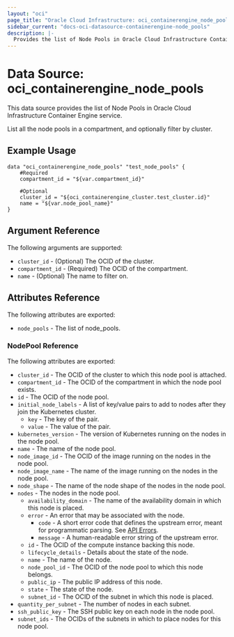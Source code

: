```yaml
---
layout: "oci"
page_title: "Oracle Cloud Infrastructure: oci_containerengine_node_pools"
sidebar_current: "docs-oci-datasource-containerengine-node_pools"
description: |-
  Provides the list of Node Pools in Oracle Cloud Infrastructure Container Engine service
---
```


# Data Source: oci_containerengine_node_pools
This data source provides the list of Node Pools in Oracle Cloud Infrastructure Container Engine service.

List all the node pools in a compartment, and optionally filter by cluster.

## Example Usage

```hcl
data "oci_containerengine_node_pools" "test_node_pools" {
	#Required
	compartment_id = "${var.compartment_id}"

	#Optional
	cluster_id = "${oci_containerengine_cluster.test_cluster.id}"
	name = "${var.node_pool_name}"
}
```

## Argument Reference

The following arguments are supported:

* `cluster_id` - (Optional) The OCID of the cluster.
* `compartment_id` - (Required) The OCID of the compartment.
* `name` - (Optional) The name to filter on.


## Attributes Reference

The following attributes are exported:

* `node_pools` - The list of node_pools.

### NodePool Reference

The following attributes are exported:

* `cluster_id` - The OCID of the cluster to which this node pool is attached.
* `compartment_id` - The OCID of the compartment in which the node pool exists.
* `id` - The OCID of the node pool.
* `initial_node_labels` - A list of key/value pairs to add to nodes after they join the Kubernetes cluster.
	* `key` - The key of the pair.
	* `value` - The value of the pair.
* `kubernetes_version` - The version of Kubernetes running on the nodes in the node pool.
* `name` - The name of the node pool.
* `node_image_id` - The OCID of the image running on the nodes in the node pool.
* `node_image_name` - The name of the image running on the nodes in the node pool.
* `node_shape` - The name of the node shape of the nodes in the node pool.
* `nodes` - The nodes in the node pool.
	* `availability_domain` - The name of the availability domain in which this node is placed.
	* `error` - An error that may be associated with the node.
		* `code` - A short error code that defines the upstream error, meant for programmatic parsing. See [API Errors](https://docs.cloud.oracle.com/iaas/Content/API/References/apierrors.htm).
		* `message` - A human-readable error string of the upstream error.
	* `id` - The OCID of the compute instance backing this node.
	* `lifecycle_details` - Details about the state of the node.
	* `name` - The name of the node.
	* `node_pool_id` - The OCID of the node pool to which this node belongs.
	* `public_ip` - The public IP address of this node.
	* `state` - The state of the node.
	* `subnet_id` - The OCID of the subnet in which this node is placed.
* `quantity_per_subnet` - The number of nodes in each subnet.
* `ssh_public_key` - The SSH public key on each node in the node pool.
* `subnet_ids` - The OCIDs of the subnets in which to place nodes for this node pool.

